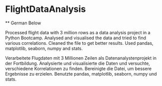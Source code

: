 # FlightDataAnalysis

** German Below 

Processed flight data with 3 million rows as a data analysis project in a Python Bootcamp.
Analysed and visualised the data and tried to find various correlations.
Cleaned the file to get better results.
Used pandas, matplotlib, seaborn, numpy and stats. 


Verarbeitete Flugdaten mit 3 Millionen Zeilen als Datenanalystenprojekt in der Fortbildung.
Analysierte und visualisierte die Daten und versuchte, verschiedene Korrelationen zu finden.
Bereinigte die Datei, um bessere Ergebnisse zu erzielen.
Benutzte pandas, matplotlib, seaborn, numpy und stats. 
